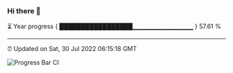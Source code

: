 ### Hi there 👋

⏳ Year progress { █████████████████▁▁▁▁▁▁▁▁▁▁▁▁▁ } 57.61 %

---

⏰ Updated on Sat, 30 Jul 2022 06:15:18 GMT

![Progress Bar CI](https://github.com/liununu/liununu/workflows/Progress%20Bar%20CI/badge.svg)
